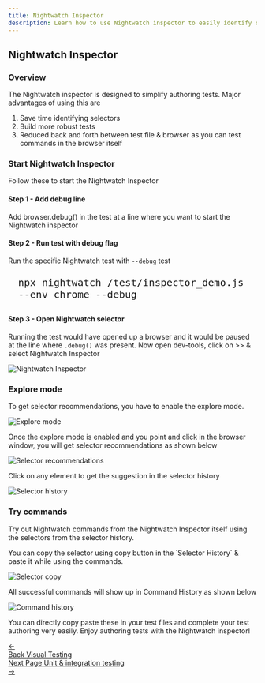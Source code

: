 ```yaml
---
title: Nightwatch Inspector
description: Learn how to use Nightwatch inspector to easily identify selectors for authoring tests
---
```


<div class="page-header"><h2>Nightwatch Inspector</h2></div>

### Overview

The Nightwatch inspector is designed to simplify authoring tests. Major advantages of using this are

1. Save time identifying selectors
2. Build more robust tests 
3. Reduced back and forth between test file & browser as you can test commands in the browser itself

### Start Nightwatch Inspector

Follow these to start the Nightwatch Inspector

#### Step 1 - Add debug line

Add browser.debug() in the test at a line where you want to start the Nightwatch inspector

#### Step 2 - Run test with debug flag

Run the specific Nightwatch test with `--debug` test

<pre style="max-width: 800px; border-radius: 10px; padding: 10px 20px"><code class="language-bash" style="font-size: 20px">npx nightwatch /test/inspector_demo.js --env chrome --debug</code></pre>

#### Step 3 - Open Nightwatch selector

Running the test would have opened up a browser and it would be paused at the line where `.debug()` was present. Now open dev-tools, click on &gt;&gt; & select Nightwatch Inspector

![Nightwatch Inspector][image-1]

### Explore mode

To get selector recommendations, you have to enable the explore mode. 

![Explore mode][image-2]

Once the explore mode is enabled and you point and click in the browser window, you will get selector recommendations as shown below

![Selector recommendations][image-3]

Click on any element to get the suggestion in the selector history

![Selector history][image-4]

### Try commands

Try out Nightwatch commands from the Nightwatch Inspector itself using the selectors from the selector history.

<div class="alert alert-info">
You can copy the selector using copy button in the `Selector History` & paste it while using the commands.
</div>

![Selector copy][image-5]

All successful commands will show up in Command History as shown below

![Command history][image-6]

You can directly copy paste these in your test files and complete your test authoring very easily. Enjoy authoring tests with the Nightwatch inspector!

<div class="doc-pagination pt-40">
  <div class="previous">
    <a href="https://nightwatchjs.org/guide/writing-tests/visual-regression-testing.html">
      <span>←</span>
        <div class="d-flex flex-column">
          <span class="smallT">Back</span>
          <span class="bigT">Visual Testing</span>
        </div>
    </a>
  </div>
  <div class="next">
    <a href="https://nightwatchjs.org/guide/writing-tests/write-nodejs-unit-integration-tests.html">
        <div class="d-flex flex-column">
          <span class="smallT">Next Page</span>
          <span class="bigT">Unit &amp; integration testing</span>
        </div>
        <span>→</span>
    </a>
  </div>
</div>


[image-1]:  https://github.com/nightwatchjs/nightwatch-docs/assets/1677755/167f04bd-4bbc-46c7-b582-cff875eae7ac 
[image-2]:  https://github.com/nightwatchjs/nightwatch-docs/assets/1677755/a4b0f1e3-72a6-4d4e-8e34-bdf0d744c8e7
[image-3]:  https://github.com/nightwatchjs/nightwatch-docs/assets/1677755/63e7dd88-2df4-4f5a-b842-81bff3c2aa9f
[image-4]:  https://github.com/nightwatchjs/nightwatch-docs/assets/1677755/fb6d17d0-0391-4b3a-94cc-c735ae54b559
[image-5]:  https://github.com/nightwatchjs/nightwatch-docs/assets/1677755/842bd935-3271-4466-b2d4-6d407e7dfba8
[image-6]:  https://github.com/nightwatchjs/nightwatch-docs/assets/1677755/5a4596d2-5ebc-4007-a783-673959110100